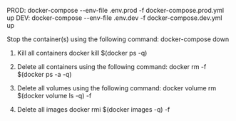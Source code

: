 
PROD: docker-compose --env-file .env.prod -f docker-compose.prod.yml up
DEV:  docker-compose --env-file .env.dev -f docker-compose.dev.yml up

Stop the container(s) using the following command:
docker-compose down

1) Kill all containers
   docker kill $(docker ps -q)

2) Delete all containers using the following command:
   docker rm -f $(docker ps -a -q)

3) Delete all volumes using the following command:
   docker volume rm $(docker volume ls -q) -f

4) Delete all images
   docker rmi $(docker images -q) -f
